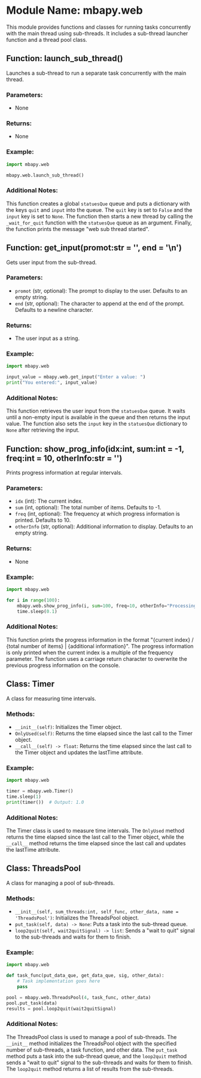 # Module Name: mbapy.web

This module provides functions and classes for running tasks concurrently with the main thread using sub-threads. It includes a sub-thread launcher function and a thread pool class.

## Function: launch_sub_thread()

Launches a sub-thread to run a separate task concurrently with the main thread.

### Parameters:
- None

### Returns:
- None

### Example:
```python
import mbapy.web

mbapy.web.launch_sub_thread()
```

### Additional Notes:
This function creates a global `statuesQue` queue and puts a dictionary with the keys `quit` and `input` into the queue. The `quit` key is set to `False` and the `input` key is set to `None`. The function then starts a new thread by calling the `_wait_for_quit` function with the `statuesQue` queue as an argument. Finally, the function prints the message "web sub thread started".

## Function: get_input(promot:str = '', end = '\n')

Gets user input from the sub-thread.

### Parameters:
- `promot` (str, optional): The prompt to display to the user. Defaults to an empty string.
- `end` (str, optional): The character to append at the end of the prompt. Defaults to a newline character.

### Returns:
- The user input as a string.

### Example:
```python
import mbapy.web

input_value = mbapy.web.get_input("Enter a value: ")
print("You entered:", input_value)
```

### Additional Notes:
This function retrieves the user input from the `statuesQue` queue. It waits until a non-empty input is available in the queue and then returns the input value. The function also sets the `input` key in the `statuesQue` dictionary to `None` after retrieving the input.

## Function: show_prog_info(idx:int, sum:int = -1, freq:int = 10, otherInfo:str = '')

Prints progress information at regular intervals.

### Parameters:
- `idx` (int): The current index.
- `sum` (int, optional): The total number of items. Defaults to -1.
- `freq` (int, optional): The frequency at which progress information is printed. Defaults to 10.
- `otherInfo` (str, optional): Additional information to display. Defaults to an empty string.

### Returns:
- None

### Example:
```python
import mbapy.web

for i in range(100):
    mbapy.web.show_prog_info(i, sum=100, freq=10, otherInfo="Processing...")
    time.sleep(0.1)
```

### Additional Notes:
This function prints the progress information in the format "{current index} / {total number of items} | {additional information}". The progress information is only printed when the current index is a multiple of the frequency parameter. The function uses a carriage return character to overwrite the previous progress information on the console.

## Class: Timer

A class for measuring time intervals.

### Methods:
- `__init__(self)`: Initializes the Timer object.
- `OnlyUsed(self)`: Returns the time elapsed since the last call to the Timer object.
- `__call__(self) -> float`: Returns the time elapsed since the last call to the Timer object and updates the lastTime attribute.

### Example:
```python
import mbapy.web

timer = mbapy.web.Timer()
time.sleep(1)
print(timer())  # Output: 1.0
```

### Additional Notes:
The Timer class is used to measure time intervals. The `OnlyUsed` method returns the time elapsed since the last call to the Timer object, while the `__call__` method returns the time elapsed since the last call and updates the lastTime attribute.

## Class: ThreadsPool

A class for managing a pool of sub-threads.

### Methods:
- `__init__(self, sum_threads:int, self_func, other_data, name = 'ThreadsPool')`: Initializes the ThreadsPool object.
- `put_task(self, data) -> None`: Puts a task into the sub-thread queue.
- `loop2quit(self, wait2quitSignal) -> list`: Sends a "wait to quit" signal to the sub-threads and waits for them to finish.

### Example:
```python
import mbapy.web

def task_func(put_data_que, get_data_que, sig, other_data):
    # Task implementation goes here
    pass

pool = mbapy.web.ThreadsPool(4, task_func, other_data)
pool.put_task(data)
results = pool.loop2quit(wait2quitSignal)
```

### Additional Notes:
The ThreadsPool class is used to manage a pool of sub-threads. The `__init__` method initializes the ThreadsPool object with the specified number of sub-threads, a task function, and other data. The `put_task` method puts a task into the sub-thread queue, and the `loop2quit` method sends a "wait to quit" signal to the sub-threads and waits for them to finish. The `loop2quit` method returns a list of results from the sub-threads.